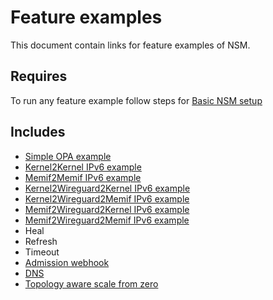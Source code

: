 # Feature examples

This document contain links for feature examples of NSM. 

## Requires

To run any feature example follow steps for [Basic NSM setup](../basic)

## Includes

- [Simple OPA example](./opa)
- [Kernel2Kernel IPv6 example](./ipv6/Kernel2Kernel)
- [Memif2Memif IPv6 example](./ipv6/Memif2Memif)
- [Kernel2Wireguard2Kernel IPv6 example](./ipv6/Kernel2Wireguard2Kernel)
- [Kernel2Wireguard2Memif IPv6 example](./ipv6/Kernel2Wireguard2Memif)
- [Memif2Wireguard2Kernel IPv6 example](./ipv6/Memif2Wireguard2Kernel)
- [Memif2Wireguard2Memif IPv6 example](./ipv6/Memif2Wireguard2Memif)
- Heal
- Refresh
- Timeout
- [Admission webhook](./webhook)
- [DNS](./dns)
- [Topology aware scale from zero](./scale-from-zero)
